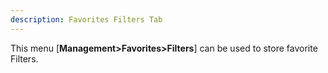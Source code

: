 ```yaml
---
description: Favorites Filters Tab
---
```


This menu [**Management>Favorites>Filters**] can be used to store favorite Filters.



























